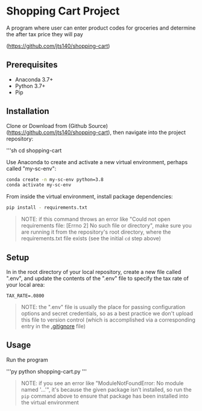 # Shopping Cart Project

A program where user can enter product codes for groceries and determine the after tax price they will pay

(https://github.com/jts140/shopping-cart)

## Prerequisites

  + Anaconda 3.7+
  + Python 3.7+
  + Pip

## Installation

Clone or Download from (Github Source) (https://github.com/jts140/shopping-cart), then navigate into the project repository:

'''sh
cd shopping-cart

Use Anaconda to create and activate a new virtual environment, perhaps called "my-sc-env":

```sh
conda create -n my-sc-env python=3.8
conda activate my-sc-env
```

From inside the virtual environment, install package dependencies:

```sh
pip install - requirements.txt
```

> NOTE: if this command throws an error like "Could not open requirements file: [Errno 2] No such file or directory", make sure you are running it from the repository's root directory, where the requirements.txt file exists (see the initial `cd` step above)


## Setup

In in the root directory of your local repository, create a new file called ".env", and update the contents of the ".env" file to specify the tax rate of your local area:

    TAX_RATE=.0800

> NOTE: the ".env" file is usually the place for passing configuration options and secret credentials, so as a best practice we don't upload this file to version control (which is accomplished via a corresponding entry in the [.gitignore](/.gitignore) file)

## Usage

Run the program 

'''py
python shopping-cart.py
'''

> NOTE: if you see an error like "ModuleNotFoundError: No module named '...'", it's because the given package isn't installed, so run the `pip` command above to ensure that package has been installed into the virtual environment